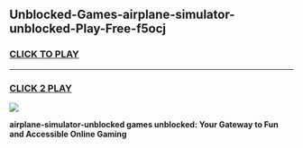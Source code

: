 
## Unblocked-Games-airplane-simulator-unblocked-Play-Free-f5ocj
<h3>
<a href="https://premium76.site?title=airplane-simulator-unblocked&ref=10A">CLICK TO PLAY</a></h3>
<hr>

<h3>
<a href="https://premium76.site?title=airplane-simulator-unblocked&ref=10A">CLICK 2 PLAY</a>
  
</h3>

<a href="https://premium76.site?title=airplane-simulator-unblocked&ref=10A"><img src="https://clearcache.store/games.png"></a>


**airplane-simulator-unblocked games unblocked: Your Gateway to Fun and Accessible Online Gaming**
